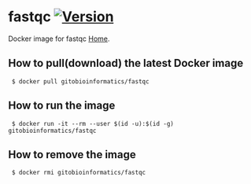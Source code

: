 # fastqc [![Version](https://img.shields.io/badge/Version-0.11.7-blue.svg)]()

Docker image for fastqc [Home][Homepage].

## How to pull(download) the latest Docker image
```
 $ docker pull gitobioinformatics/fastqc
```

## How to run the image
```
 $ docker run -it --rm --user $(id -u):$(id -g) gitobioinformatics/fastqc
```

## How to remove the image
```
 $ docker rmi gitobioinformatics/fastqc
```

[DockerHub]: (https://hub.docker.com/r/gitobioinformatics/fastqc)
[Quay]: (https://quay.io/repository/gitobioinformatics/fastqc)
[Homepage]: (http://www.bioinformatics.babraham.ac.uk/projects/fastqc)

